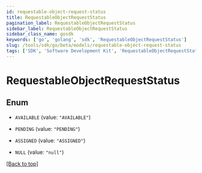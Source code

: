 ```yaml
---
id: requestable-object-request-status
title: RequestableObjectRequestStatus
pagination_label: RequestableObjectRequestStatus
sidebar_label: RequestableObjectRequestStatus
sidebar_class_name: gosdk
keywords: ['go', 'golang', 'sdk', 'RequestableObjectRequestStatus'] 
slug: /tools/sdk/go/beta/models/requestable-object-request-status
tags: ['SDK', 'Software Development Kit', 'RequestableObjectRequestStatus']
---
```


# RequestableObjectRequestStatus

## Enum


* `AVAILABLE` (value: `"AVAILABLE"`)

* `PENDING` (value: `"PENDING"`)

* `ASSIGNED` (value: `"ASSIGNED"`)

* `NULL` (value: `"null"`)


[[Back to top]](#) 


